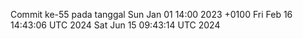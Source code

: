 Commit ke-55 pada tanggal Sun Jan 01 14:00 2023 +0100
Fri Feb 16 14:43:06 UTC 2024
Sat Jun 15 09:43:14 UTC 2024

